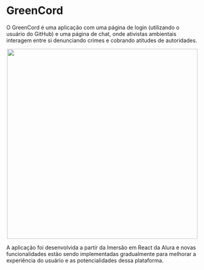# GreenCord
O GreenCord é uma aplicação com uma página de login (utilizando o usuário do GitHub) e uma página de chat, onde ativistas ambientais interagem entre si denunciando crimes e cobrando atitudes de autoridades. 

<p align="center">
  <img src="https://user-images.githubusercontent.com/35473934/152624561-68cefe5a-bd50-4441-b878-1f2fa01a4644.png" width="500">
</p>

A aplicação foi desenvolvida a partir da Imersão em React da Alura e novas funcionalidades estão sendo implementadas gradualmente para melhorar a experiência do usuário e as potencialidades dessa plataforma.
